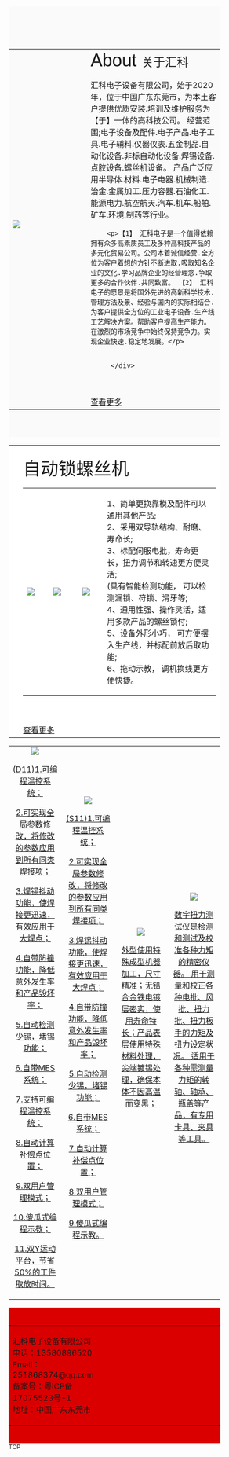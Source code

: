 <!DOCTYPE html>
<!-- saved from url=(0034)http://www.hkdzz.cn/index.html -->
<html data-dpr="1" style="font-size: 54px;"><head><meta http-equiv="Content-Type" content="text/html; charset=UTF-8">
<title>汇科电子设备有限公司</title>
<meta http-equiv="X-UA-Compatible" content="IE=edge">
<meta name="viewport" content="width=device-width, initial-scale=1">
<meta content="yes" name="apple-mobile-web-app-capable">
<meta content="yes" name="apple-touch-fullscreen">
<meta content="" name="keywords">
<meta content="" name="description">
<meta content="initial-scale=1.0, minimum-scale=1.0, maximum-scale=2.0, user-scalable=no, width=device-width" name="viewport"><link rel="icon" href="http://www.hkdzz.cn/favicon.ico" type="image/x-icon"><link rel="stylesheet" href="./首页_files/font-awesome.css">
<link rel="stylesheet" href="./首页_files/global.css">
<link rel="stylesheet" href="./首页_files/widget.css">
<link rel="stylesheet" href="./首页_files/variousComponents.css">
<link rel="stylesheet" href="./首页_files/images.css">
<link rel="stylesheet" href="./首页_files/theme.css">
<link rel="stylesheet" href="./首页_files/color_0.css">
<script src="./首页_files/jquery.min.js"></script>
<!--[if !IE]><!-->
<script src="./首页_files/base.js"></script>
<!--<![endif]-->
<!--[if gte IE 9]>
<script src="/template/js/base.js"></script>
<![endif]-->
<!--[if lt IE 9]>
      <link rel="stylesheet" href="/template/77/css/fontawesome/css/font-awesome-ie7.min.css">
      <script src="/template/js/selectivizr.js"></script>
      <script src="//cdn.bootcss.com/html5shiv/3.7.2/html5shiv.min.js"></script>
      <script src="//cdn.bootcss.com/respond.js/1.4.2/respond.min.js"></script>
      <script src="//cdn.bootcss.com/modernizr/2.8.2/modernizr.min.js"></script>
    <![endif]-->
<link href="./首页_files/lightbox.min.css" rel="stylesheet"><script src="./首页_files/jquery.SuperSlide.js"></script>
<script src="./首页_files/common.js"></script>
<script src="./首页_files/theme.js"></script>
<!-- feib -->
<script type="text/javascript" src="./首页_files/layer.js"></script><link rel="stylesheet" href="./首页_files/layer.css" id="layui_layer_skinlayercss" style="">
<script type="text/javascript" src="./首页_files/language.js"></script>
<script type="text/javascript" src="./首页_files/ajax-url.js"></script>
<!-- plugins -->
<script type="text/javascript" src="./首页_files/jQuery.formsValidation.js"></script>
<script type="text/javascript" src="./首页_files/jQuery.nodeCommon.js"></script>
<script type="text/javascript" src="./首页_files/extend.js"></script>
<link rel="stylesheet" href="./首页_files/animate.min.css">
<script src="./首页_files/animate.min.js"></script> 
<script type="text/javascript" src="./首页_files/components.js"></script>
<script type="text/javascript" src="./首页_files/jquery.menu_style.js"></script>
<script type="text/javascript" src="./首页_files/jquery.init.js"></script>

</head>
<body style="font-size: 12px;">

</section>    
    <div class="w-container w-main" style="min-height: 0px;"> 
        <div class="w-section pdTop-default pdBottom-default" style="background:#fafafa;" id="366479"><div class="row" style="max-width:100%;"><div class="row-mask" style="background-attachment:fixed;"></div><div class="wrap-content-in  pdTop-default pdBottom-default" data-id="366479" data-type="31"><div class="li-div" data-comunique="2a704788266784f1c2da6b59a03d9a11">
    <div class="w-space space-b noChoose" style="height:40px;">
        <div class="stretch-b"></div>
    </div>
</div><div class="li-div" data-comunique="489c0a0a111c010bb9399ed7514d4275">
    <div class="w-space space-b noChoose" style="height:30px;">
        <div class="stretch-b"></div>
    </div>
</div><div class="li-div col-li-div" data-id="410896" data-type="1"><div class="col-table"><table class="div-table div-table-first" width="100%" cellspacing="0" data-pid="366479" cellpadding="0" border="0"><tbody><tr><td class="td-w" width="36.868186323092175%"><div class="div-padding"><div class="li-div" data-comunique="d054c66d24064dee08637805f8360657" id="image-d054c66d24064dee08637805f8360657">
    <div class="w-simImg zoomInLeft animated" data-animate="zoomInLeft" style="cursor:pointer;">
        <div class="image-w">
                            <a title="" style="cursor:default;" href="javascript:void(0);">
                    <div class="imgBB">
                        <div class="img">
                            <img src="./首页_files/5f3e1a7b4e5fd.jpg">
                        </div>
                    </div>
                    <div class="caption w-img-caption">
                        <div class="captionbg"></div>
                                            </div>
                </a>
                    </div>
    </div>
</div>
<div class="li-div" data-comunique="e4af71c3f577df0bb2dae9469a6a8fcb">
    <div class="w-space space-b noChoose" style="height:19px;;height:19.666666px">
        <div class="stretch-b"></div>
    </div>
</div></div></td><td class="td-w" width="63.1219022692254%"><div class="div-padding"><div class="li-div" data-comunique="15d1f780d3e73885a5451568c8a9e912">
    <div class="w-text" style="">
        <span style="font-family: 微软雅黑, &quot;Microsoft YaHei&quot;; font-size: 24px;"><span style="font-family: arial, helvetica, sans-serif; font-size: 36px; white-space: normal;">About&nbsp;</span>关于汇科<br></span>    </div>
</div><div class="li-div" data-comunique="f7e47d409b02434e9a30222a46bc758c">
    <div class="w-text fadeInRight animated" data-animate="fadeInRight" style="">
        <p>汇科电子设备有限公司，始于2020年，位于中国广东东莞市，为本土客户提供优质安装.培训及维护服务为【于】一体的高科技公司。 经营范围;电子设备及配件.电子产品.电子工具.电子辅料.仪器仪表.五金制品.自动化设备.非标自动化设备.焊锡设备.点胶设备.螺丝机设备。 产品广泛应用半导体.材料.电子电器.机械制造.治金.金属加工.压力容器.石油化工.能源电力.航空航天.汽车.机车.船舶.矿车.环境.制药等行业。</p>   
		
		<p>【1】 汇科电子是一个值得依赖拥有众多高素质员工及多种高科技产品的多元化贸易公司。公司本着诚信经营.全方位为客户着想的方针不断进取.吸取知名企业的文化.学习品牌企业的经营理念.争取更多的合作伙伴.共同致富。 【2】 汇科电子的愿景是将国外先进的高新科学技术.管理方法及景、经验与国内的实际相结合.为客户提供全方位的工业电子设备.生产线工艺解决方案。帮助客户提高生产能力。在激烈的市场竞争中始终保持竞争力。实现企业快速.稳定地发展。</p>
		
		
		 </div>
</div><div class="li-div" data-comunique="f6f0d8175e6efa60150de1ae3075ac94">
    <div class="w-space space-b noChoose" style="height:40px;">
        <div class="stretch-b"></div>
    </div>
</div><div class="li-div" data-comunique="94724c402ac51b0965753c58d2ba788d">
    <div class="w-button" style="">
        <a href="https://www.hkgzz.cn" target="_self"><div class="btn-default-b btn-default-w btn-large-w g-click-to-link" id="button-94724c402ac51b0965753c58d2ba788d" data-link="/page-35741.html">
            <span class="btn-inner" style="">查看更多</span>
        </div>
		</a>
        <a style="display:none;" href="https://www.hkgzz.cn" target="_self"><span id="tag-a-94724c402ac51b0965753c58d2ba788d"></span></a>
    </div>
</div>
<script type="text/javascript">
    $(function () {
        $("#button-94724c402ac51b0965753c58d2ba788d").click(function () {
            var link = $(this).data("link");
            if (link === "") {
                return '';
            }
           // $("#tag-a-94724c402ac51b0965753c58d2ba788d").click();
        });
    });
</script></div></td></tr></tbody></table></div></div><div class="li-div" data-comunique="b74de033291421e413166b87081c98ca">
    <div class="w-space space-b noChoose" style="height:40px;">
        <div class="stretch-b"></div>
    </div>
</div></div></div></div><div class="w-section pdTop-small pdBottom-medium" style="background:#ffffff;" id="366489"><div class="row" style="max-width:100%;"><div class="row-mask" style="background:#ffffff;opacity:1;*filter:alpha(opacity=100); filter:progid:DXImageTransform.Microsoft.Alpha(Opacity=100);"></div><div class="wrap-content-in  pdTop-small pdBottom-default" data-id="366489" data-type="31"><div class="li-div col-li-div" data-id="413305" data-type="1"><div class="col-table"><table class="div-table div-table-first" width="100%" cellspacing="0" data-pid="366489" cellpadding="0" border="0"><tbody><tr><td class="td-w" width="4.955401387512389%"><div class="div-padding"><div class="li-div" data-comunique="cecec40c4f31d498d3e9785da6c01cb6">
    <div class="w-space space-b noChoose" style="height:40px;">
        <div class="stretch-b"></div>
    </div>
</div></div></td><td class="td-w" width="95.0445986124876%"><div class="div-padding"><div class="li-div" data-comunique="d4bd22c6a3d3baaf35b944ac2edeec05">
    <div class="w-text" style="">
        <p><span style="font-family: arial, helvetica, sans-serif; font-size: 36px;">自动锁螺丝机</span></p>    </div>
</div><div class="li-div col-li-div" data-id="1618595" data-type="1"><div class="col-table"><table class="div-table" width="100%" cellspacing="0" data-pid="413305" cellpadding="0" border="0"><tbody><tr><td class="td-w" width="13.700385942851026%"><div class="div-padding"><div class="li-div" data-comunique="e74574ec2a30ae9c50010eebf29eca1a" id="image-e74574ec2a30ae9c50010eebf29eca1a">
    <div class="w-simImg" style="cursor:pointer;text-align:left;">
        <div class="image-w">
                            <a title="" style="cursor:default;" href="javascript:void(0);">
                    <div class="imgBB">
                        <div class="img">
                            <img src="./首页_files/5f3e170316849.png">
                        </div>
                    </div>
                    <div class="caption w-img-caption">
                        <div class="captionbg"></div>
                                            </div>
                </a>
                    </div>
    </div>
</div>
</div></td><td class="td-w" width="14.755884136364758%"><div class="div-padding"><div class="li-div" data-comunique="eebc89a4115135f5481d7cd3cedd80c5" id="image-eebc89a4115135f5481d7cd3cedd80c5">
    <div class="w-simImg" style="cursor:pointer;">
        <div class="image-w">
                            <a title="" style="cursor:default;" href="javascript:void(0);">
                    <div class="imgBB">
                        <div class="img">
                            <img src="./首页_files/5f3e10ed3d2d6.png">
                        </div>
                    </div>
                    <div class="caption w-img-caption">
                        <div class="captionbg"></div>
                                            </div>
                </a>
                    </div>
    </div>
</div>
</div></td><td class="td-w" width="12.968034814607481%"><div class="div-padding"><div class="li-div" data-comunique="b93c82b6299948433f4f9892a83f29fa" id="image-b93c82b6299948433f4f9892a83f29fa">
    <div class="w-simImg" style="cursor:pointer;">
        <div class="image-w">
                            <a title="" style="cursor:default;" href="javascript:void(0);">
                    <div class="imgBB">
                        <div class="img">
                            <img src="./首页_files/5f3e172244978.png">
                        </div>
                    </div>
                    <div class="caption w-img-caption">
                        <div class="captionbg"></div>
                                            </div>
                </a>
                    </div>
    </div>
</div>
</div></td><td class="td-w" width="58.58271993751647%"><div class="div-padding"><div class="li-div" data-comunique="5097a4a50d1b06cd7fd36dd141984c49">
    <div class="w-text" style="">
<p> 1、简单更换靠模及配件可以通用其他产品;<br />
2、采用双导轨结构、耐磨、寿命长;<br />
3、标配伺服电批，寿命更长，扭力调节和转速更方便灵活;<br />
(具有智能检测功能， 可以检测漏锁、符锁、滑牙等;<br />
4、通用性强、操作灵活，适用多款产品的螺丝锁付;<br />
5、设备外形小巧， 可方便摆入生产线，并标配前放后取功能;<br />
6、拖动示教， 调机换线更方便快捷。<br /></p>    </div>
</div></div></td></tr></tbody></table></div></div><div class="li-div" data-comunique="cb4d89a8362a2c18fd366c438cd80e35">
    <div class="w-space space-b noChoose" style="height:40px;">
        <div class="stretch-b"></div>
    </div>
</div><div class="li-div" data-comunique="bbcd462d4be80e53b38b2eff6ddf1367">
    <div class="w-button" style="">
        <a href="http://www.hkdzz.cn/cate-35740.html" target="_self"><div class="btn-default-b btn-default-w btn-large-w g-click-to-link" id="button-bbcd462d4be80e53b38b2eff6ddf1367" data-link="/cate-35740.html">
            <span class="btn-inner" style="">查看更多</span>
        </div>
		</a>
        <a style="display:none;" href="http://www.hkdzz.cn/cate-35740.html" target="_self"><span id="tag-a-bbcd462d4be80e53b38b2eff6ddf1367"></span></a>
    </div>
</div>
<script type="text/javascript">
    $(function () {
        $("#button-bbcd462d4be80e53b38b2eff6ddf1367").click(function () {
            var link = $(this).data("link");
            if (link === "") {
                return '';
            }
           // $("#tag-a-bbcd462d4be80e53b38b2eff6ddf1367").click();
        });
    });
</script></div></td></tr></tbody></table></div></div></div></div></div><div class="w-section pdTop-default pdBottom-default" id="413418"><div class="row" style="max-width:100%;"><div class="row-mask"></div><div class="wrap-content-in  pdTop-default pdBottom-default" data-id="413418" data-type="31"><div class="li-div col-li-div" data-id="413419" data-type="1"><div class="col-table"><table class="div-table div-table-first" width="100%" cellspacing="0" data-pid="413418" cellpadding="0" border="0"><tbody><tr><td class="td-w" width="25%"><div class="div-padding"><div class="li-div" data-comunique="5a6b7a3777f659d914f796b63b152406" id="image-5a6b7a3777f659d914f796b63b152406">
    <div class="w-simImg imgFloatFull captionbgFadeInScale textFade imgScaleSmall bounceIn animated" data-animate="bounceIn" style="cursor:pointer;text-align:center;">
        <div class="image-w">
                                <a title="D11" href="javascript:void(0);">
                                        <div class="imgBB">
                        <div class="img">
                            <img src="./首页_files/599bc75f7c12f.jpg">
                        </div>
                    </div>
                    <div class="caption w-img-caption">
                        <div class="captionbg"></div>
                                                    <div class="caption-text">
                                <div class="caption-text-in">
                                                                                                                <p class="textFadeInScale">(D11)1.可编程温控系统；

2.可实现全局参数修改，将修改的参数应用到所有同类焊接项；

3.焊锡抖动功能，使焊接更迅速，有效应用于大焊点；

4.自带防撞功能，降低意外发生率和产品毁坏率；

5.自动检测少锡，堵锡功能；

6.自带MES系统；

7.支持可编程温控系统；

8.自动计算补偿点位置；

9.双用户管理模式；

10.傻瓜式编程示教；

11.双Y运动平台，节省50%的工件取放时间。</p>
                                                                    </div>
                            </div>
                                            </div>
                </a>
        </div>
    </div>
</div></div></td><td class="td-w" width="25%"><div class="div-padding"><div class="li-div" data-comunique="91b3c1351f5661bb2bb8dbf22d02f9d3" id="image-91b3c1351f5661bb2bb8dbf22d02f9d3">
    <div class="w-simImg imgFloatFull captionbgFadeInScale textFade imgScaleSmall bounceIn animated" data-animate="bounceIn" style="cursor:pointer;text-align:center;">
        <div class="image-w">
                                <a title="S11" href="javascript:void(0);">
                                        <div class="imgBB">
                        <div class="img">
                            <img src="./首页_files/599bc75ea7e86.jpg">
                        </div>
                    </div>
                    <div class="caption w-img-caption">
                        <div class="captionbg"></div>
                                                    <div class="caption-text">
                                <div class="caption-text-in">
                                                                                                                <p class="textFadeInScale">(S11)1.可编程温控系统；

2.可实现全局参数修改，将修改的参数应用到所有同类焊接项；

3.焊锡抖动功能，使焊接更迅速，有效应用于大焊点；

4.自带防撞功能，降低意外发生率和产品毁坏率；

5.自动检测少锡，堵锡功能；

6.自带MES系统；

7.自动计算补偿点位置；

8.双用户管理模式；

9.傻瓜式编程示教。</p>
                                                                    </div>
                            </div>
                                            </div>
                </a>
        </div>
    </div>
</div></div></td><td class="td-w" width="25%"><div class="div-padding"><div class="li-div" data-comunique="47671707f1b3c3373420cf16e1980dae" id="image-47671707f1b3c3373420cf16e1980dae">
    <div class="w-simImg imgFloatFull captionbgFadeInScale textFade imgScaleSmall bounceIn animated" data-animate="bounceIn" style="cursor:pointer;text-align:center;">
        <div class="image-w">
                                <a title="自动焊锡机烙铁头 焊锡机烙铁咀" href="javascript:void(0);">
                                        <div class="imgBB">
                        <div class="img">
                            <img src="./首页_files/599bc75e0cf13.jpg">
                        </div>
                    </div>
                    <div class="caption w-img-caption">
                        <div class="captionbg"></div>
                                                    <div class="caption-text">
                                <div class="caption-text-in">
                                                                                                                <p class="textFadeInScale">外型使用特殊成型机器加工，尺寸精准；无铅合金铁电镀层密实，使用寿命特长；产品表层使用特殊材料处理，尖端镀锡处理，确保本体不因高温而变黑；</p>
                                                                    </div>
                            </div>
                                            </div>
                </a>
        </div>
    </div>
</div></div></td><td class="td-w" width="25%"><div class="div-padding"><div class="li-div" data-comunique="cbd3e28fd78b8184a5c238bd1361c220" id="image-cbd3e28fd78b8184a5c238bd1361c220">
    <div class="w-simImg imgFloatFull captionbgFadeInScale textFade imgScaleSmall bounceIn animated" data-animate="bounceIn" style="cursor:pointer;text-align:center;">
        <div class="image-w">
                                <a title="新款扭力计/扭力测试仪/分体式扭力计/瓶盖扭力计/螺丝批扭力计" href="javascript:void(0);">
                                        <div class="imgBB">
                        <div class="img">
                            <img src="./首页_files/599bc75d7ee9f.jpg">
                        </div>
                    </div>
                    <div class="caption w-img-caption">
                        <div class="captionbg"></div>
                                                    <div class="caption-text">
                                <div class="caption-text-in">
                                                                                                                <p class="textFadeInScale">数字扭力测试仪是检测和测试及校准各种力矩的精密仪器。
用于测量和校正各种电批、风批、扭力批、扭力板手的力矩及扭力设定状况。
适用于各种需测量力矩的转轴、轴承、瓶盖等产品，有专用卡具、夹具等工具。</p>
                                                                    </div>
                            </div>
                                            </div>
                </a>
        </div>
    </div>
</div></div></td></tr></tbody></table></div></div></div></div></div><script type="text/javascript">$(function(){$(".div-table-first").find(".div-table-first").each(function(){$(this).removeClass("div-table-first")});});</script> 
    </div>
    <div class="w-container w-footer"> 
        <div class="w-footer-section pdTop-default pdBottom-default" style="background:#da0000;"><div class="w-footer-in" style="max-width:;"><div class="foot-mask"></div><div class="w-foot-content  pdTop-default pdBottom-default" data-id="370334" data-type="31"><div class="li-div" data-comunique="6c09e92b8ce4e73ddc6c21a1e3fc54ac">
    <div class="w-space space-b noChoose" style="height:20px;">
        <div class="stretch-b"></div>
    </div>
</div><div class="li-div col-li-div" data-id="372708" data-type="1"><div class="col-table"><table class="div-table div-table-first" width="100%" cellspacing="0" data-pid="370334" cellpadding="0" border="0"><tbody><tr><td class="td-w" width="49.99%"><div class="div-padding"><div class="li-div" data-comunique="93f4f2ab522998f85bfdf04b835bec80">
    <div class="w-text" style="">
        <p >汇科电子设备有限公司&nbsp;<br>电话：13580896520<br>Email：251868374@qq.com<br>备案号：粤ICP备17075523号-1<br>地址：中国广东东莞市</span></p>    </div>
</div></div></td><td class="td-w" width="49.99%"><div class="div-padding"><div class="li-div" data-comunique="8bfcb5e979a8ac92103eb0c36d673fcf">
 
</div></div></td></tr></tbody></table></div></div><div class="li-div" data-comunique="b069c9f3b0b7431e9594b1f3e1cd740d">
    <div class="w-space space-b noChoose" style="height:20px;">
        <div class="stretch-b"></div>
    </div>
</div></div></div></div>    <!-- w-service-fixed-l -->
<div class="w-service-fixed w-service-fixed-l">
    <div class="service-item bg_s_default color_s_default aHoverbg_deepen aHovercolor_deepen service-item-top" style="display: block;">
        <i class="fa fa-caret-up"></i>
        <div class="top" onClick="$(&#39;body,html&#39;).animate({scrollTop: 0}, &#39;normal&#39;);">TOP</div>
    </div>

</div>
</body></html>
